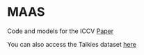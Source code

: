 # MAAS

Code and models for the ICCV  [Paper](https://openaccess.thecvf.com/content/ICCV2021/papers/Alcazar_MAAS_Multi-Modal_Assignation_for_Active_Speaker_Detection_ICCV_2021_paper.pdf)

You can also access the Talkies dataset [here](https://filedn.com/l0kNCNuXuEq70c3iUHsXxJ7/Talkies/)


